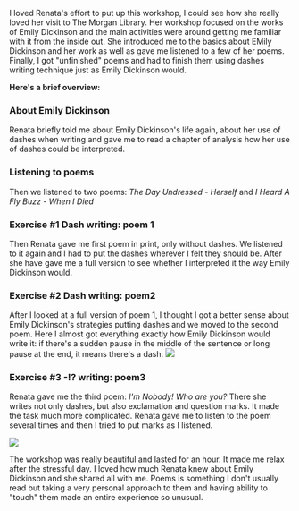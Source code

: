 I loved Renata's effort to put up this workshop, I could see how she really loved her visit to The Morgan Library.
Her workshop focused on the works of Emily Dickinson and the main activities were around getting me familiar with it from the inside out.
She introduced me to the basics about EMily Dickinson and her work as well as gave me listened to a few of her poems.
Finally, I got "unfinished" poems and had to finish them using dashes writing technique just as Emily Dickinson would.

**Here's a brief overview:**

### About Emily Dickinson

Renata briefly told me about Emily Dickinson's life again, about her use of dashes when writing and gave me to read a chapter of analysis how her use of dashes could be interpreted.

### Listening to poems

Then we listened to two poems: *The Day Undressed - Herself* and *I Heard A Fly Buzz - When I Died*

### Exercise #1 Dash writing: poem 1

Then Renata gave me first poem in print, only without dashes. We listened to it again and I had to put the dashes wherever I felt they should be.
After she have gave me a full version to see whether I interpreted it the way Emily Dickinson would.

### Exercise #2 Dash writing: poem2

After I looked at a full version of poem 1, I thought I got a better sense about Emily Dickinson's strategies putting dashes and we moved to the second poem.
Here I almost got everything exactly how Emily Dickinson would write it: if there's a sudden pause in the middle of the sentence or long pause at the end, it means there's a dash.
![](https://c1.staticflickr.com/4/3925/32998196272_722e90d5ab.jpg)

### Exercise #3 -!? writing: poem3
Renata gave me the third poem: *I'm Nobody! Who are you?* There she writes not only dashes, but also exclamation and question marks. It made the task much more complicated. Renata gave me to listen to the poem several times and then I tried to put marks as I listened.

![](https://c1.staticflickr.com/1/606/33154448745_6a11041a62.jpg)

The workshop was really beautiful and lasted for an hour. It made me relax after the stressful day. I loved how much Renata knew about Emily Dickinson and she shared all with me.
Poems is something I don't usually read but taking a very personal approach to them and having ability to "touch" them made an entire experience so unusual.
